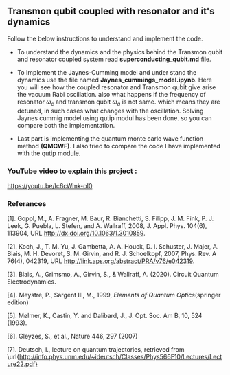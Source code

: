 ## Transmon qubit coupled with resonator and it's dynamics

Follow the below instructions to understand and implement the code.

* To understand the dynamics and the physics behind the Transmon qubit and resonator coupled system read **superconducting_qubit.md** file.

* To Implement the Jaynes-Cumming model and under stand the dynamics use the file named **Jaynes_cummings_model.ipynb**. Here you will see how the coupled resonator and Transmon qubit give arise the vacuum Rabi oscillation. also what happens if the frequency of resonator   $\omega_c$ and transmon qubit $\omega_a$ is not same. which means they are detuned, in such cases what changes with the oscillation. Solving Jaynes cummig model using qutip modul has been done. so you can compare both the implementation.
* Last part is implementing the quantum monte carlo wave function method **(QMCWF)**. I also tried to compare the code I have implemented with the qutip module. 

### YouTube video to explain this project : 

https://youtu.be/Ic6cWmk-oI0

### Referances

[1]. Goppl, M., A. Fragner, M. Baur, R. Bianchetti, S. Filipp, J. M. Fink, P. J. Leek, G. Puebla, L. Stefen, and A. Wallraff, 2008, J. Appl. Phys. 104(6), 113904, URL http://dx.doi.org/10.1063/1.3010859.

[2]. Koch, J., T. M. Yu, J. Gambetta, A. A. Houck, D. I. Schuster, J. Majer, A. Blais, M. H. Devoret, S. M. Girvin, and R. J. Schoelkopf, 2007, Phys. Rev. A 76(4), 042319, URL http://link.aps.org/abstract/PRA/v76/e042319.

[3]. Blais, A., Grimsmo, A., Girvin, S., & Wallraff, A. (2020). Circuit Quantum Electrodynamics.

[4]. Meystre, P., Sargent III, M., 1999, *Elements of Quantum Optics*(springer edition)

[5]. Mølmer, K., Castin, Y. and Dalibard, J., J. Opt. Soc. Am B, 10, 524 (1993).

[6]. Gleyzes, S., et al., Nature 446, 297 (2007)

[7]. Deutsch, I., lecture on quantum trajectories, retrieved from \url{http://info.phys.unm.edu/~ideutsch/Classes/Phys566F10/Lectures/Lecture22.pdf}
